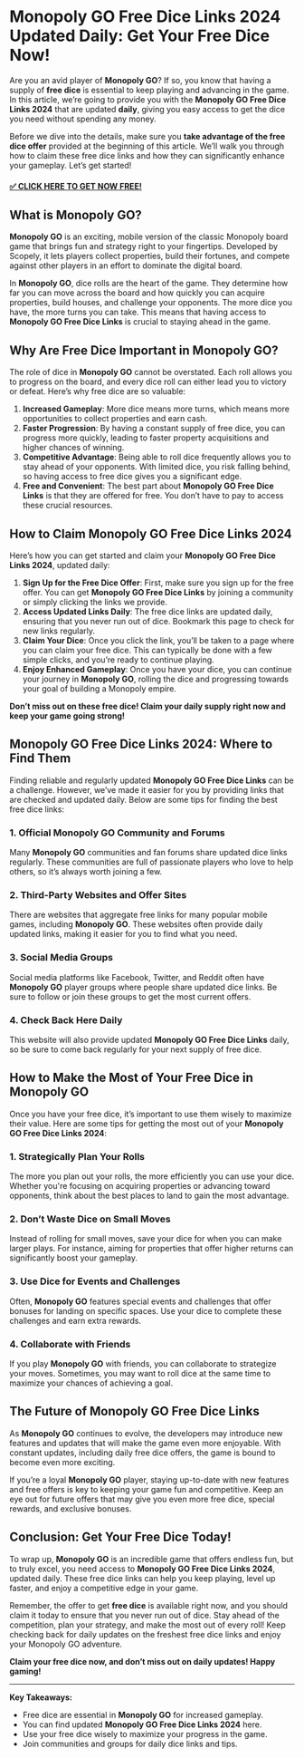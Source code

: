 # Monopoly GO Free Dice Links 2024 Updated Daily: Get Your Free Dice Now!

Are you an avid player of **Monopoly GO**? If so, you know that having a supply of **free dice** is essential to keep playing and advancing in the game. In this article, we’re going to provide you with the **Monopoly GO Free Dice Links 2024** that are updated **daily**, giving you easy access to get the dice you need without spending any money. 

Before we dive into the details, make sure you **take advantage of the free dice offer** provided at the beginning of this article. We’ll walk you through how to claim these free dice links and how they can significantly enhance your gameplay. Let’s get started!

#### [✅ CLICK HERE TO GET NOW FREE!](https://freeforyou.xyz/monopoly/go/)

## What is Monopoly GO?

**Monopoly GO** is an exciting, mobile version of the classic Monopoly board game that brings fun and strategy right to your fingertips. Developed by Scopely, it lets players collect properties, build their fortunes, and compete against other players in an effort to dominate the digital board.

In **Monopoly GO**, dice rolls are the heart of the game. They determine how far you can move across the board and how quickly you can acquire properties, build houses, and challenge your opponents. The more dice you have, the more turns you can take. This means that having access to **Monopoly GO Free Dice Links** is crucial to staying ahead in the game.

## Why Are Free Dice Important in Monopoly GO?

The role of dice in **Monopoly GO** cannot be overstated. Each roll allows you to progress on the board, and every dice roll can either lead you to victory or defeat. Here’s why free dice are so valuable:

1. **Increased Gameplay**: More dice means more turns, which means more opportunities to collect properties and earn cash.
2. **Faster Progression**: By having a constant supply of free dice, you can progress more quickly, leading to faster property acquisitions and higher chances of winning.
3. **Competitive Advantage**: Being able to roll dice frequently allows you to stay ahead of your opponents. With limited dice, you risk falling behind, so having access to free dice gives you a significant edge.
4. **Free and Convenient**: The best part about **Monopoly GO Free Dice Links** is that they are offered for free. You don’t have to pay to access these crucial resources.

## How to Claim Monopoly GO Free Dice Links 2024

Here’s how you can get started and claim your **Monopoly GO Free Dice Links 2024**, updated daily:

1. **Sign Up for the Free Dice Offer**: First, make sure you sign up for the free offer. You can get **Monopoly GO Free Dice Links** by joining a community or simply clicking the links we provide.
2. **Access Updated Links Daily**: The free dice links are updated daily, ensuring that you never run out of dice. Bookmark this page to check for new links regularly.
3. **Claim Your Dice**: Once you click the link, you’ll be taken to a page where you can claim your free dice. This can typically be done with a few simple clicks, and you’re ready to continue playing.
4. **Enjoy Enhanced Gameplay**: Once you have your dice, you can continue your journey in **Monopoly GO**, rolling the dice and progressing towards your goal of building a Monopoly empire.

**Don’t miss out on these free dice! Claim your daily supply right now and keep your game going strong!**

## Monopoly GO Free Dice Links 2024: Where to Find Them

Finding reliable and regularly updated **Monopoly GO Free Dice Links** can be a challenge. However, we’ve made it easier for you by providing links that are checked and updated daily. Below are some tips for finding the best free dice links:

### 1. **Official Monopoly GO Community and Forums**

Many **Monopoly GO** communities and fan forums share updated dice links regularly. These communities are full of passionate players who love to help others, so it’s always worth joining a few.

### 2. **Third-Party Websites and Offer Sites**

There are websites that aggregate free links for many popular mobile games, including **Monopoly GO**. These websites often provide daily updated links, making it easier for you to find what you need.

### 3. **Social Media Groups**

Social media platforms like Facebook, Twitter, and Reddit often have **Monopoly GO** player groups where people share updated dice links. Be sure to follow or join these groups to get the most current offers.

### 4. **Check Back Here Daily**

This website will also provide updated **Monopoly GO Free Dice Links** daily, so be sure to come back regularly for your next supply of free dice.

## How to Make the Most of Your Free Dice in Monopoly GO

Once you have your free dice, it’s important to use them wisely to maximize their value. Here are some tips for getting the most out of your **Monopoly GO Free Dice Links 2024**:

### 1. **Strategically Plan Your Rolls**

The more you plan out your rolls, the more efficiently you can use your dice. Whether you're focusing on acquiring properties or advancing toward opponents, think about the best places to land to gain the most advantage.

### 2. **Don’t Waste Dice on Small Moves**

Instead of rolling for small moves, save your dice for when you can make larger plays. For instance, aiming for properties that offer higher returns can significantly boost your gameplay.

### 3. **Use Dice for Events and Challenges**

Often, **Monopoly GO** features special events and challenges that offer bonuses for landing on specific spaces. Use your dice to complete these challenges and earn extra rewards.

### 4. **Collaborate with Friends**

If you play **Monopoly GO** with friends, you can collaborate to strategize your moves. Sometimes, you may want to roll dice at the same time to maximize your chances of achieving a goal.

## The Future of Monopoly GO Free Dice Links

As **Monopoly GO** continues to evolve, the developers may introduce new features and updates that will make the game even more enjoyable. With constant updates, including daily free dice offers, the game is bound to become even more exciting. 

If you’re a loyal **Monopoly GO** player, staying up-to-date with new features and free offers is key to keeping your game fun and competitive. Keep an eye out for future offers that may give you even more free dice, special rewards, and exclusive bonuses.

## Conclusion: Get Your Free Dice Today!

To wrap up, **Monopoly GO** is an incredible game that offers endless fun, but to truly excel, you need access to **Monopoly GO Free Dice Links 2024**, updated daily. These free dice links can help you keep playing, level up faster, and enjoy a competitive edge in your game.

Remember, the offer to get **free dice** is available right now, and you should claim it today to ensure that you never run out of dice. Stay ahead of the competition, plan your strategy, and make the most out of every roll! Keep checking back for daily updates on the freshest free dice links and enjoy your Monopoly GO adventure.

**Claim your free dice now, and don’t miss out on daily updates! Happy gaming!**

--- 

**Key Takeaways:**
- Free dice are essential in **Monopoly GO** for increased gameplay.
- You can find updated **Monopoly GO Free Dice Links 2024** here.
- Use your free dice wisely to maximize your progress in the game.
- Join communities and groups for daily dice links and tips.
